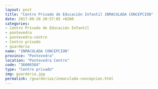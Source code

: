 ```yaml
---
layout: post
title: "Centro Privado de Educación Infantil INMACULADA CONCEPCION"
date: 2017-09-20 20:57:05 +0200
categories:
- Centro Privado de Educación Infantil
- pontevedra
- pontevedra-centro
- Centro privado
- guarderia
name: "INMACULADA CONCEPCION"
province: "Pontevedra"
location: "Pontevedra Centro"
code: "36006584"
type: "Centro privado"
img: guarderia.jpg
permalink: /guarderias/inmaculada-concepcion.html
---
```

